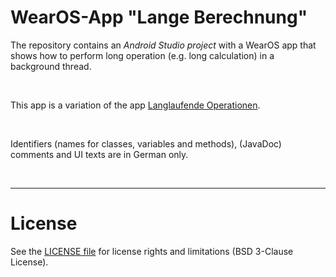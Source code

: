 # WearOS-App "Lange Berechnung"

The repository contains an *Android Studio project* with a WearOS app that shows how to perform long operation (e.g. long calculation) in a background thread.

<br>

This app is a variation of the app [Langlaufende Operationen](https://github.com/MDecker-MobileComputing/Android_LanglaufendeOperationen).

<br>

Identifiers (names for classes, variables and methods), (JavaDoc) comments and UI texts are in German only.

<br>


<!--

## Screenshots

![Screenshot 1](screenshot_1.png)  

![Screenshot 2](screenshot_2.png) 

<br>
-->

----
# License

See the [LICENSE file](LICENSE.md) for license rights and limitations (BSD 3-Clause License).
